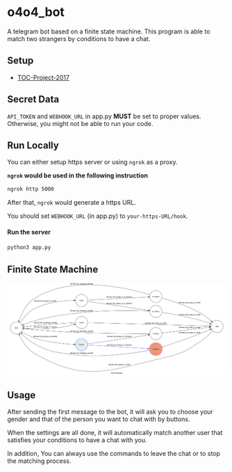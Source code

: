 # o4o4_bot
A telegram bot based on a finite state machine.
This program is able to match two strangers by conditions to have a chat.

## Setup
* [TOC-Project-2017](https://github.com/Lee-W/TOC-Project-2017)

## Secret Data
`API_TOKEN` and `WEBHOOK_URL` in app.py **MUST** be set to proper values.
Otherwise, you might not be able to run your code.

## Run Locally
You can either setup https server or using `ngrok` as a proxy.

**`ngrok` would be used in the following instruction**
```sh
ngrok http 5000
```

After that, `ngrok` would generate a https URL.

You should set `WEBHOOK_URL` (in app.py) to `your-https-URL/hook`.

#### Run the server

```sh
python3 app.py
```

## Finite State Machine
![fsm](./img/show-fsm.png)

## Usage
After sending the first message to the bot,
it will ask you to choose your gender and that of the person you want to chat with by buttons.

When the settings are all done,
it will automatically match another user that satisfies your conditions to have a chat with you.

In addition,
You can always use the commands to leave the chat or to stop the matching process.


